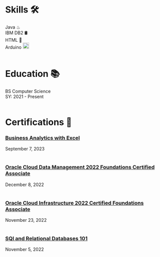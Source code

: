 # Skills 🛠️
Java ♨ <br />
IBM DB2 🛢 <br />
HTML 🔗 <br />
Arduino <a href="https://emoji.gg/emoji/2618-arduino"><img src="https://cdn3.emoji.gg/emojis/2618-arduino.png" width="20px" height="20px" alt="Arduino"></a> <br />
<br />
# Education 📚
BS Computer Science <br />
SY: 2021 - Present <br />
<br />
# Certifications 📜
### [Business Analytics with Excel](https://www.simplilearn.com/skillup-certificate-landing?token=eyJjb3Vyc2VfaWQiOiI2NjQiLCJjZXJ0aWZpY2F0ZV91cmwiOiJodHRwczpcL1wvY2VydGlmaWNhdGVzLnNpbXBsaWNkbi5uZXRcL3NoYXJlXC90aHVtYl80NDk5MDc0XzE2OTQwOTEzNjAucG5nIiwidXNlcm5hbWUiOiJJc2FpYWggUGhpbCBBLiBQYW5naWxpbmFuIn0%3D&utm_source=shared-certificate&utm_medium=lms&utm_campaign=shared-certificate-promotion&referrer=https%3A%2F%2Flms.simplilearn.com%2Fcourses%2F2738%2FBusiness-Analytics-with-Excel%2Fcertificate%2Fdownload-skillup&%24web_only=true&_branch_match_id=1120947858055017886&_branch_referrer=H4sIAAAAAAAAA8soKSkottLXL87MLcjJ1EssKNDLyczL1k%2FVD3FxTw22CAwLcU4CAEoArYQlAAAA) <br />
September 7, 2023 <br /><br />

### [Oracle Cloud Data Management 2022 Foundations Certified Associate](https://catalog-education.oracle.com/pls/certview/sharebadge?id=033E8039B3D9DC3737690AA8ECCC5EE7EE6B4B5525CC180537C8ECFC47A10524&fbclid=IwAR21eiGOsEZlSxyVDkt_rgK8Jo_0SH0JzzhDhCxkQF8t7_EKOyn9m2oaX2E) <br />
December 8, 2022 <br /><br />

### [Oracle Cloud Infrastructure 2022 Certified Foundations Associate](https://catalog-education.oracle.com/pls/certview/sharebadge?id=30B8E82C7F9DFAB19BA86C712065DB0AB1BA2F6DEF52F5F324C5903CA6FC75BC&fbclid=IwAR3SYV1J2psQDi--PgzJuU7b9yqp8GJLBR5W0fyiFKL-tNOEJ9d0-utD02s) <br />
November 23, 2022 <br /><br />

### [SQl and Relational Databases 101](https://courses.cognitiveclass.ai/certificates/de2a46e0f8ac4fb29d990098c266e86e) <br />
November 5, 2022 <br /><br />

